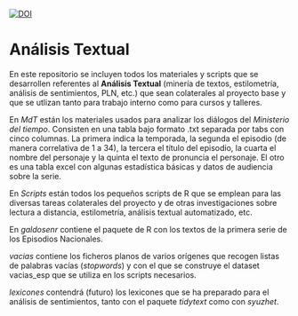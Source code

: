 [![DOI](https://zenodo.org/badge/DOI/10.5281/zenodo.1195652.svg)](https://doi.org/10.5281/zenodo.1195652)

# Análisis Textual
En este repositorio se incluyen todos los materiales y scripts que se desarrollen referentes al **Análisis Textual** (minería de textos, estilometría, análisis de sentimientos, PLN, etc.) que sean colaterales al proyecto base y que se utlizan tanto para trabajo interno como para cursos y talleres.

En *MdT* están los materiales usados para analizar los diálogos del _Ministerio del tiempo_. Consisten en una tabla bajo formato .txt separada por tabs con cinco columnas. La primera indica la temporada, la segunda el episodio (de manera correlativa de 1 a 34), la tercera el título del episodio, la cuarta el nombre del personaje y la quinta el texto de pronuncia el personaje. El otro es una tabla excel con algunas estadística básicas y datos de audiencia sobre la serie.

En *Scripts* están todos los pequeños scripts de R que se emplean para las diversas tareas colaterales del proyecto y de otras investigaciones sobre lectura a distancia, estilometría, análisis textual automatizado, etc.

En *galdosenr* contiene el paquete de R con los textos de la primera serie de los Episodios Nacionales.

*vacias* contiene los ficheros planos de varios orígenes que recogen listas de palabras vacías (_stopwords_) y con el que se construye el dataset vacias_esp que se utiliza en los scripts necesarios.

*lexicones* contendrá (futuro) los lexicones que se ha preparado para el análisis de sentimientos, tanto con el paquete _tidytext_ como con _syuzhet_.

